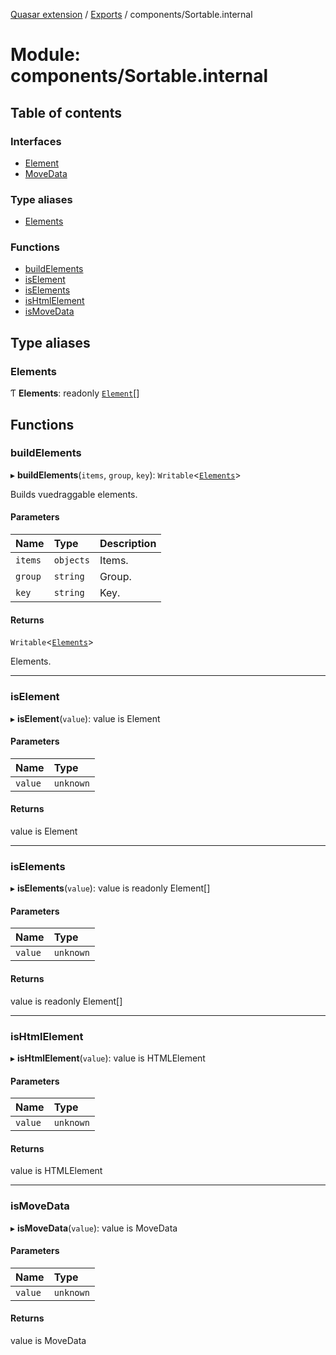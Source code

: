 [Quasar extension](../index.md) / [Exports](../modules.md) / components/Sortable.internal

# Module: components/Sortable.internal

## Table of contents

### Interfaces

- [Element](../interfaces/components_Sortable_internal.Element.md)
- [MoveData](../interfaces/components_Sortable_internal.MoveData.md)

### Type aliases

- [Elements](components_Sortable_internal.md#elements)

### Functions

- [buildElements](components_Sortable_internal.md#buildelements)
- [isElement](components_Sortable_internal.md#iselement)
- [isElements](components_Sortable_internal.md#iselements)
- [isHtmlElement](components_Sortable_internal.md#ishtmlelement)
- [isMoveData](components_Sortable_internal.md#ismovedata)

## Type aliases

### Elements

Ƭ **Elements**: readonly [`Element`](../interfaces/components_Sortable_internal.Element.md)[]

## Functions

### buildElements

▸ **buildElements**(`items`, `group`, `key`): `Writable`<[`Elements`](components_Sortable_internal.md#elements)\>

Builds vuedraggable elements.

#### Parameters

| Name | Type | Description |
| :------ | :------ | :------ |
| `items` | `objects` | Items. |
| `group` | `string` | Group. |
| `key` | `string` | Key. |

#### Returns

`Writable`<[`Elements`](components_Sortable_internal.md#elements)\>

Elements.

___

### isElement

▸ **isElement**(`value`): value is Element

#### Parameters

| Name | Type |
| :------ | :------ |
| `value` | `unknown` |

#### Returns

value is Element

___

### isElements

▸ **isElements**(`value`): value is readonly Element[]

#### Parameters

| Name | Type |
| :------ | :------ |
| `value` | `unknown` |

#### Returns

value is readonly Element[]

___

### isHtmlElement

▸ **isHtmlElement**(`value`): value is HTMLElement

#### Parameters

| Name | Type |
| :------ | :------ |
| `value` | `unknown` |

#### Returns

value is HTMLElement

___

### isMoveData

▸ **isMoveData**(`value`): value is MoveData

#### Parameters

| Name | Type |
| :------ | :------ |
| `value` | `unknown` |

#### Returns

value is MoveData
